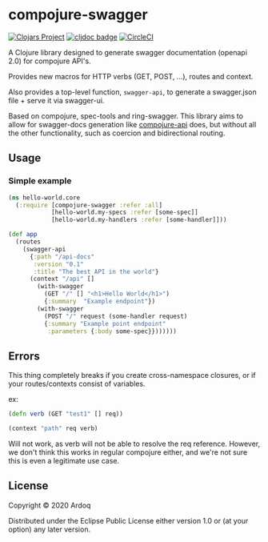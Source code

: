# compojure-swagger
[![Clojars Project](https://img.shields.io/clojars/v/com.ardoq/compojure-swagger.svg)](https://clojars.org/com.ardoq/compojure-swagger) [![cljdoc badge](https://cljdoc.org/badge/com.ardoq/compojure-swagger)](https://cljdoc.org/d/com.ardoq/copmpojure-swagger/CURRENT) [![CircleCI](https://circleci.com/gh/ardoq/compojure-swagger.svg?style=svg)](https://circleci.com/gh/ardoq/compojure-swagger)

A Clojure library designed to generate swagger documentation (openapi 2.0) for compojure API's.

Provides new macros for HTTP verbs (GET, POST, ...), routes and context.

Also provides a top-level function, `swagger-api`, to generate a swagger.json file + serve it via swagger-ui.

Based on compojure, spec-tools and ring-swagger.
This library aims to allow for swagger-docs generation like [compojure-api](https://github.com/metosin/compojure-api) does,
but without all the other functionality, such as coercion and bidirectional routing.

## Usage
### Simple example
```clojure
(ns hello-world.core
  (:require [compojure-swagger :refer :all]
            [hello-world.my-specs :refer [some-spec]]
            [hello-world.my-handlers :refer [some-handler]]))

(def app
  (routes
    (swagger-api
      {:path "/api-docs"
       :version "0.1"
       :title "The best API in the world"}
      (context "/api" []
        (with-swagger
          (GET "/" [] "<h1>Hello World</h1>")
          {:summary  "Example endpoint"})
        (with-swagger
          (POST "/" request (some-handler request)
          {:summary "Example point endpoint"
           :parameters {:body some-spec}}))))))
```

## Errors

This thing completely breaks if you create cross-namespace closures, or if your routes/contexts consist of variables.

ex:
```clojure
(defn verb (GET "test1" [] req))

(context "path" req verb)
```
Will not work, as verb will not be able to resolve the req reference. However, we don't think this works in regular compojure either, and we're not sure this is even a legitimate use case.


## License

Copyright © 2020 Ardoq

Distributed under the Eclipse Public License either version 1.0 or (at
your option) any later version.
